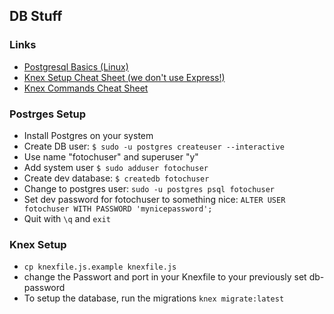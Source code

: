 
## DB Stuff
### Links
- [Postgresql Basics (Linux)](https://www.digitalocean.com/community/tutorials/how-to-install-and-use-postgresql-on-ubuntu-18-04)
- [Knex Setup Cheat Sheet (we don't use Express!)](https://gist.github.com/laurenfazah/e0b0033cdc40a313d4710cc04e654556)
- [Knex Commands Cheat Sheet](https://devhints.io/knex)

### Postrges Setup
- Install Postgres on your system
- Create DB user: `$ sudo -u postgres createuser --interactive` 
- Use name "fotochuser" and superuser "y"
- Add system user `$ sudo adduser fotochuser`
- Create dev database: `$ createdb fotochuser`
- Change to postgres user: `sudo -u postgres psql fotochuser`
- Set dev password for fotochuser to something nice: `ALTER USER fotochuser WITH PASSWORD 'mynicepassword';`
- Quit with `\q` and `exit`

### Knex Setup
- `cp knexfile.js.example knexfile.js`
- change the Passwort and port in your Knexfile to your previously set db-password
- To setup the database, run the migrations `knex migrate:latest`

